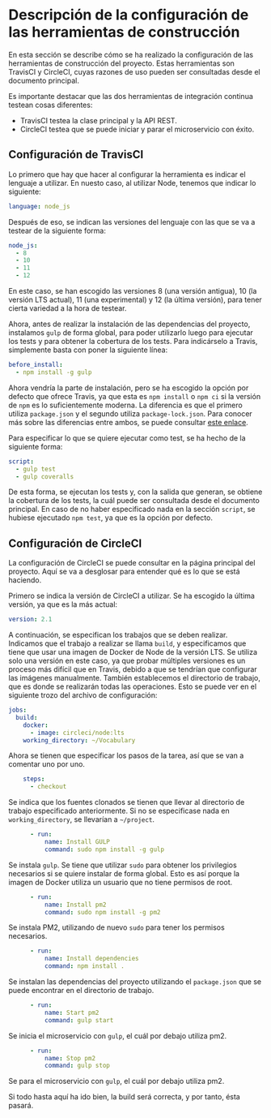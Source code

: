 # Descripción de la configuración de las herramientas de construcción

En esta sección se describe cómo se ha realizado la configuración de las herramientas
de construcción del proyecto. Estas herramientas son TravisCI y CircleCI, cuyas razones
de uso pueden ser consultadas desde el documento principal.

Es importante destacar que las dos herramientas de integración continua testean cosas diferentes:

- TravisCI testea la clase principal y la API REST.
- CircleCI testea que se puede iniciar y parar el microservicio con éxito.

## Configuración de TravisCI

Lo primero que hay que hacer al configurar la herramienta es indicar el lenguaje
a utilizar. En nuesto caso, al utilizar Node, tenemos que indicar lo siguiente:

```yaml
language: node_js
```

Después de eso, se indican las versiones del lenguaje con las que se va a testear de
la siguiente forma:

```yaml
node_js:
  - 8
  - 10
  - 11
  - 12
```

En este caso, se han escogido las versiones 8 (una versión antigua),
10 (la versión LTS actual), 11 (una experimental) y 12 (la última versión), para
tener cierta variedad a la hora de testear.

Ahora, antes de realizar la instalación de las dependencias del proyecto, instalamos
`gulp` de forma global, para poder utilizarlo luego para ejecutar los tests y para
obtener la cobertura de los tests. Para indicárselo a Travis, simplemente basta con
poner la siguiente línea:

```yaml
before_install:
  - npm install -g gulp
```

Ahora vendría la parte de instalación, pero se ha escogido la opción por
defecto que ofrece Travis, ya que esta es `npm install` o `npm ci` si la versión
de `npm` es lo suficientemente moderna. La diferencia es que el primero utiliza
`package.json` y el segundo utiliza `package-lock.json`. Para conocer más sobre
las diferencias entre ambos, se puede consultar
[este enlace](https://stackoverflow.com/questions/52499617/what-is-the-difference-between-npm-install-and-npm-ci).

Para especificar lo que se quiere ejecutar como test, se ha hecho de la siguiente forma:

```yaml
script:
  - gulp test
  - gulp coveralls
```

De esta forma, se ejecutan los tests y, con la salida que generan, se obtiene la
cobertura de los tests, la cuál puede ser consultada desde el documento principal.
En caso de no haber especificado nada en la sección `script`, se hubiese ejecutado
`npm test`, ya que es la opción por defecto.

## Configuración de CircleCI

La configuración de CircleCI se puede consultar en la página principal del proyecto.
Aquí se va a desglosar para entender qué es lo que se está haciendo.

Primero se indica la versión de CircleCI a utilizar. Se ha escogido la última versión,
ya que es la más actual:

```yaml
version: 2.1
```

A continuación, se especifican los trabajos que se deben realizar. Indicamos que
el trabajo a realizar se llama `build`, y especificamos que tiene que usar una imagen
de Docker de Node de la versión LTS. Se utiliza solo una versión en este caso, ya que
probar múltiples versiones es un proceso más difícil que en Travis, debido a que se
tendrían que configurar las imágenes manualmente. También establecemos el directorio
de trabajo, que es donde se realizarán todas las operaciones. Esto se puede ver
en el siguiente trozo del archivo de configuración:

```yaml
jobs:
  build:
    docker:
      - image: circleci/node:lts
    working_directory: ~/Vocabulary
```

Ahora se tienen que especificar los pasos de la tarea, así que se van a comentar uno
por uno.

```yaml
    steps:
      - checkout
```

Se indica que los fuentes clonados se tienen que llevar al directorio de trabajo
especificado anteriormente. Si no se especificase nada en `working_directory`, se
llevarían a `~/project`.

```yaml
      - run:
          name: Install GULP
          command: sudo npm install -g gulp
```

Se instala `gulp`. Se tiene que utilizar `sudo` para obtener los privilegios
necesarios si se quiere instalar de forma global. Esto es así porque la imagen
de Docker utiliza un usuario que no tiene permisos de root.

```yaml
      - run:
          name: Install pm2
          command: sudo npm install -g pm2
```

Se instala PM2, utilizando de nuevo `sudo` para tener los permisos necesarios.

```yaml
      - run:
          name: Install dependencies
          command: npm install .
```

Se instalan las dependencias del proyecto utilizando el `package.json` que
se puede encontrar en el directorio de trabajo.

```yaml
      - run:
          name: Start pm2
          command: gulp start
```

Se inicia el microservicio con `gulp`, el cuál por debajo utiliza pm2.

```yaml
      - run:
          name: Stop pm2
          command: gulp stop
```

Se para el microservicio con `gulp`, el cuál por debajo utiliza pm2.

Si todo hasta aquí ha ido bien, la build será correcta, y por tanto, ésta
pasará.